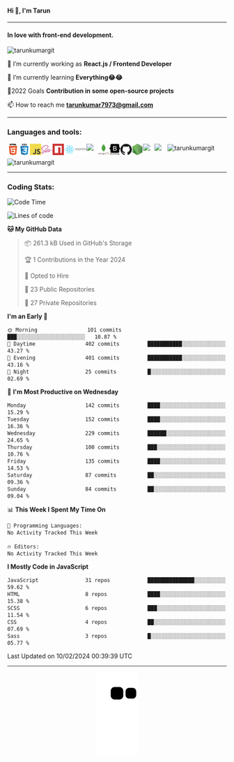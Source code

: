 <h4>Hi 👋, I'm Tarun</h4>
<hr />
<h4 align="left">In love with front-end development.</h4>

<p><img src="https://komarev.com/ghpvc/?username=tarunkumargit&label=Profile%20views&color=0e75b6&style=flat" alt="tarunkumargit" /> </p>

🔭 I’m currently working as **React.js / Frontend Developer**

🌱 I’m currently learning **Everything😂😂**

🤝2022 Goals **Contribution in some open-source projects**

📫 How to reach me **tarunkumar7973@gmail.com**

<hr />

### Languages and tools:

 <img align="left" width="26px" src="https://raw.githubusercontent.com/github/explore/80688e429a7d4ef2fca1e82350fe8e3517d3494d/topics/html/html.png" />
 <img align="left" width="26px" src="https://raw.githubusercontent.com/github/explore/80688e429a7d4ef2fca1e82350fe8e3517d3494d/topics/css/css.png" />
 <img align="left" width="26px" src="https://raw.githubusercontent.com/github/explore/80688e429a7d4ef2fca1e82350fe8e3517d3494d/topics/javascript/javascript.png" />
 <img align="left" width="26px" src="https://raw.githubusercontent.com/github/explore/80688e429a7d4ef2fca1e82350fe8e3517d3494d/topics/sass/sass.png" />
 <img align="left" width="26px" src="https://raw.githubusercontent.com/github/explore/80688e429a7d4ef2fca1e82350fe8e3517d3494d/topics/npm/npm.png" />
 <img align="left" width="26px" src="https://raw.githubusercontent.com/github/explore/80688e429a7d4ef2fca1e82350fe8e3517d3494d/topics/react/react.png" />
 <img align="left" width="26px" src="https://raw.githubusercontent.com/devicons/devicon/master/icons/express/express-original-wordmark.svg"/>
 <img align="left" width="26px" src="https://www.vectorlogo.zone/logos/figma/figma-icon.svg"/>
 <img align="left" width="26px" src="https://raw.githubusercontent.com/devicons/devicon/master/icons/mongodb/mongodb-original-wordmark.svg"/>
 <img align="left" width="26px" src="https://raw.githubusercontent.com/devicons/devicon/master/icons/bootstrap/bootstrap-plain-wordmark.svg" />
 <img align="left" width="26px" src="https://raw.githubusercontent.com/github/explore/78df643247d429f6cc873026c0622819ad797942/topics/github/github.png" />
 <img align="left" width="26px" src="https://raw.githubusercontent.com/github/explore/80688e429a7d4ef2fca1e82350fe8e3517d3494d/topics/nodejs/nodejs.png" />
 <img align="left" width="26px" src="https://download.blender.org/branding/community/blender_community_badge_white.svg" />
 <img align="left" width="26px" src="https://www.vectorlogo.zone/logos/tailwindcss/tailwindcss-icon.svg"/>

<p>&nbsp;<img align="center" src="https://github-readme-stats.vercel.app/api?username=tarunkumargit&show_icons=true&theme=react" alt="tarunkumargit" /></p>

<p><img align="center" src="https://github-readme-streak-stats.herokuapp.com/?user=tarunkumargit&show_icons=true&theme=react" alt="tarunkumargit" /></p>

<hr>

### Coding Stats:

<!--START_SECTION:waka-->
![Code Time](http://img.shields.io/badge/Code%20Time-1%2C758%20hrs%2037%20mins-blue)

![Lines of code](https://img.shields.io/badge/From%20Hello%20World%20I%27ve%20Written-2.4%20million%20lines%20of%20code-blue)

**🐱 My GitHub Data** 

> 📦 261.3 kB Used in GitHub's Storage 
 > 
> 🏆 1 Contributions in the Year 2024
 > 
> 💼 Opted to Hire
 > 
> 📜 23 Public Repositories 
 > 
> 🔑 27 Private Repositories 
 > 
**I'm an Early 🐤** 

```text
🌞 Morning                101 commits         ███░░░░░░░░░░░░░░░░░░░░░░   10.87 % 
🌆 Daytime                402 commits         ███████████░░░░░░░░░░░░░░   43.27 % 
🌃 Evening                401 commits         ███████████░░░░░░░░░░░░░░   43.16 % 
🌙 Night                  25 commits          █░░░░░░░░░░░░░░░░░░░░░░░░   02.69 % 
```
📅 **I'm Most Productive on Wednesday** 

```text
Monday                   142 commits         ████░░░░░░░░░░░░░░░░░░░░░   15.29 % 
Tuesday                  152 commits         ████░░░░░░░░░░░░░░░░░░░░░   16.36 % 
Wednesday                229 commits         ██████░░░░░░░░░░░░░░░░░░░   24.65 % 
Thursday                 100 commits         ███░░░░░░░░░░░░░░░░░░░░░░   10.76 % 
Friday                   135 commits         ████░░░░░░░░░░░░░░░░░░░░░   14.53 % 
Saturday                 87 commits          ██░░░░░░░░░░░░░░░░░░░░░░░   09.36 % 
Sunday                   84 commits          ██░░░░░░░░░░░░░░░░░░░░░░░   09.04 % 
```


📊 **This Week I Spent My Time On** 

```text
💬 Programming Languages: 
No Activity Tracked This Week

🔥 Editors: 
No Activity Tracked This Week
```

**I Mostly Code in JavaScript** 

```text
JavaScript               31 repos            ███████████████░░░░░░░░░░   59.62 % 
HTML                     8 repos             ████░░░░░░░░░░░░░░░░░░░░░   15.38 % 
SCSS                     6 repos             ███░░░░░░░░░░░░░░░░░░░░░░   11.54 % 
CSS                      4 repos             ██░░░░░░░░░░░░░░░░░░░░░░░   07.69 % 
Sass                     3 repos             █░░░░░░░░░░░░░░░░░░░░░░░░   05.77 % 
```




 Last Updated on 10/02/2024 00:39:39 UTC
<!--END_SECTION:waka-->

<hr>
<p align="center">
  <img src="https://github.com/tarunkumargit/tarunkumargit/raw/output/github-contribution-grid-snake.svg" alt="snake"></center>
</p>
